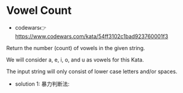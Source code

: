 # Vowel Count
- codewars👉https://www.codewars.com/kata/54ff3102c1bad923760001f3

Return the number (count) of vowels in the given string.

We will consider a, e, i, o, and u as vowels for this Kata.

The input string will only consist of lower case letters and/or spaces.

- solution 1:
  暴力判断法:
  